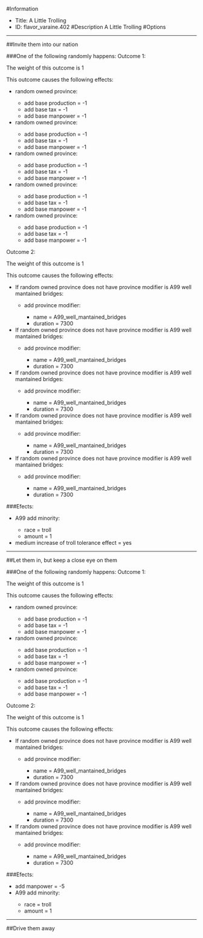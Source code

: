 #Information
 - Title: A Little Trolling
 - ID: flavor_varaine.402
#Description
A Little Trolling
#Options

___
##Invite them into our nation

###One of the following randomly happens:
Outcome 1:

The weight of this outcome is 1

This outcome causes the following effects:<ul><li>random owned province:</li><ul><li>add base production = -1</li><li>add base tax = -1</li><li>add base manpower = -1</li></ul><li>random owned province:</li><ul><li>add base production = -1</li><li>add base tax = -1</li><li>add base manpower = -1</li></ul><li>random owned province:</li><ul><li>add base production = -1</li><li>add base tax = -1</li><li>add base manpower = -1</li></ul><li>random owned province:</li><ul><li>add base production = -1</li><li>add base tax = -1</li><li>add base manpower = -1</li></ul><li>random owned province:</li><ul><li>add base production = -1</li><li>add base tax = -1</li><li>add base manpower = -1</li></ul></ul>
Outcome 2:

The weight of this outcome is 1

This outcome causes the following effects:<ul><li>If random owned province does not have province modifier is A99 well mantained bridges:</li><ul><li>add province modifier:</li><ul><li>name = A99_well_mantained_bridges</li><li>duration = 7300</li></ul></ul><li>If random owned province does not have province modifier is A99 well mantained bridges:</li><ul><li>add province modifier:</li><ul><li>name = A99_well_mantained_bridges</li><li>duration = 7300</li></ul></ul><li>If random owned province does not have province modifier is A99 well mantained bridges:</li><ul><li>add province modifier:</li><ul><li>name = A99_well_mantained_bridges</li><li>duration = 7300</li></ul></ul><li>If random owned province does not have province modifier is A99 well mantained bridges:</li><ul><li>add province modifier:</li><ul><li>name = A99_well_mantained_bridges</li><li>duration = 7300</li></ul></ul><li>If random owned province does not have province modifier is A99 well mantained bridges:</li><ul><li>add province modifier:</li><ul><li>name = A99_well_mantained_bridges</li><li>duration = 7300</li></ul></ul></ul>

###Efects:<ul><li>A99 add minority:</li><ul><li>race = troll</li><li>amount = 1</li></ul><li>medium increase of troll tolerance effect = yes</li></ul>

___
##Let them in, but keep a close eye on them

###One of the following randomly happens:
Outcome 1:

The weight of this outcome is 1

This outcome causes the following effects:<ul><li>random owned province:</li><ul><li>add base production = -1</li><li>add base tax = -1</li><li>add base manpower = -1</li></ul><li>random owned province:</li><ul><li>add base production = -1</li><li>add base tax = -1</li><li>add base manpower = -1</li></ul><li>random owned province:</li><ul><li>add base production = -1</li><li>add base tax = -1</li><li>add base manpower = -1</li></ul></ul>
Outcome 2:

The weight of this outcome is 1

This outcome causes the following effects:<ul><li>If random owned province does not have province modifier is A99 well mantained bridges:</li><ul><li>add province modifier:</li><ul><li>name = A99_well_mantained_bridges</li><li>duration = 7300</li></ul></ul><li>If random owned province does not have province modifier is A99 well mantained bridges:</li><ul><li>add province modifier:</li><ul><li>name = A99_well_mantained_bridges</li><li>duration = 7300</li></ul></ul><li>If random owned province does not have province modifier is A99 well mantained bridges:</li><ul><li>add province modifier:</li><ul><li>name = A99_well_mantained_bridges</li><li>duration = 7300</li></ul></ul></ul>

###Efects:<ul><li>add manpower = -5</li><li>A99 add minority:</li><ul><li>race = troll</li><li>amount = 1</li></ul></ul>

___
##Drive them away
